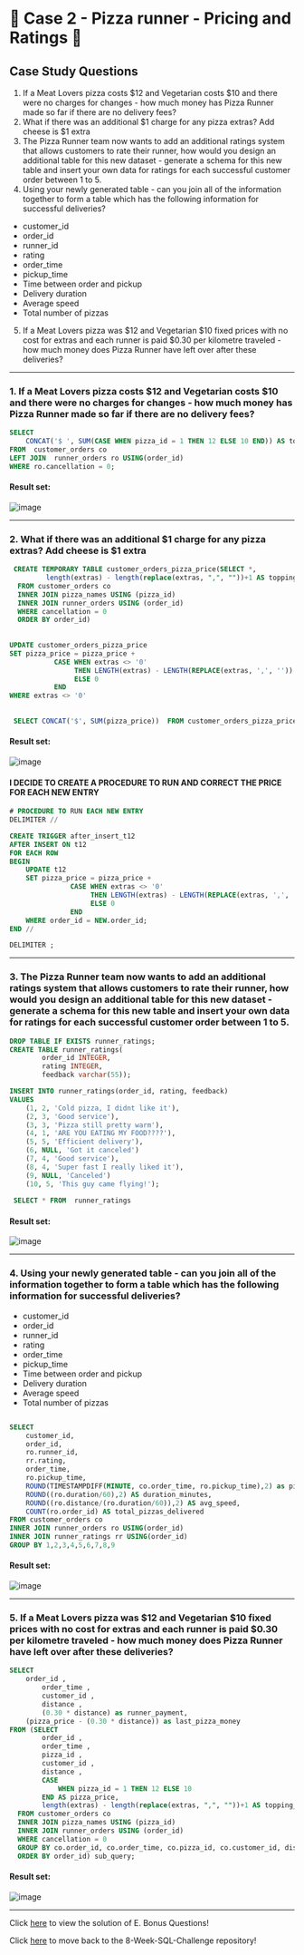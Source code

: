 # :pizza: Case 2 - Pizza runner - Pricing and Ratings :pizza:

## Case Study Questions

1. If a Meat Lovers pizza costs $12 and Vegetarian costs $10 and there were no charges for changes - how much money has Pizza Runner made so far if there are no delivery fees?
2. What if there was an additional $1 charge for any pizza extras? Add cheese is $1 extra
3. The Pizza Runner team now wants to add an additional ratings system that allows customers to rate their runner, how would you design an additional table for this new dataset - generate a schema for this new table and insert your own data for ratings for each successful customer order between 1 to 5.
4. Using your newly generated table - can you join all of the information together to form a table which has the following information for successful deliveries?
- customer_id
- order_id
- runner_id
- rating
- order_time
- pickup_time
- Time between order and pickup
- Delivery duration
- Average speed
- Total number of pizzas
5. If a Meat Lovers pizza was $12 and Vegetarian $10 fixed prices with no cost for extras and each runner is paid $0.30 per kilometre traveled - how much money does Pizza Runner have left over after these deliveries?

***

###  1. If a Meat Lovers pizza costs $12 and Vegetarian costs $10 and there were no charges for changes - how much money has Pizza Runner made so far if there are no delivery fees?

```sql
SELECT
	CONCAT('$ ', SUM(CASE WHEN pizza_id = 1 THEN 12 ELSE 10 END)) AS total_money_made_by_pizza_runner
FROM  customer_orders co
LEFT JOIN  runner_orders ro USING(order_id)
WHERE ro.cancellation = 0;
``` 
	
#### Result set:
![image](https://github.com/djalmajr07/SQL_CHALLENGE/assets/85264359/e6a02377-b975-4dbe-900c-ec2da1b750ea)

***

###  2. What if there was an additional $1 charge for any pizza extras? Add cheese is $1 extra

```sql
 CREATE TEMPORARY TABLE customer_orders_pizza_price(SELECT *,
		 length(extras) - length(replace(extras, ",", ""))+1 AS topping_count
  FROM customer_orders co
  INNER JOIN pizza_names USING (pizza_id)
  INNER JOIN runner_orders USING (order_id)
  WHERE cancellation = 0
  ORDER BY order_id) 
  
  
UPDATE customer_orders_pizza_price
SET pizza_price = pizza_price + 
           CASE WHEN extras <> '0' 
                THEN LENGTH(extras) - LENGTH(REPLACE(extras, ',', '')) + 1 
                ELSE 0 
           END
WHERE extras <> '0' 
 
 
 SELECT CONCAT('$', SUM(pizza_price))  FROM customer_orders_pizza_price 
``` 
	
#### Result set:
![image](https://github.com/djalmajr07/SQL_CHALLENGE/assets/85264359/2deff205-b39e-4402-bfa0-c6806b344b2f)


#### I DECIDE TO CREATE A PROCEDURE TO RUN AND CORRECT THE PRICE FOR EACH NEW ENTRY

```sql
# PROCEDURE TO RUN EACH NEW ENTRY 
DELIMITER //

CREATE TRIGGER after_insert_t12
AFTER INSERT ON t12
FOR EACH ROW
BEGIN
    UPDATE t12
    SET pizza_price = pizza_price + 
               CASE WHEN extras <> '0' 
                    THEN LENGTH(extras) - LENGTH(REPLACE(extras, ',', '')) + 1 
                    ELSE 0 
               END
    WHERE order_id = NEW.order_id;
END //

DELIMITER ;
```
***

###  3. The Pizza Runner team now wants to add an additional ratings system that allows customers to rate their runner, how would you design an additional table for this new dataset - generate a schema for this new table and insert your own data for ratings for each successful customer order between 1 to 5.

```sql
DROP TABLE IF EXISTS runner_ratings;
CREATE TABLE runner_ratings(
		order_id INTEGER,
		rating INTEGER,
		feedback varchar(55));

INSERT INTO runner_ratings(order_id, rating, feedback)
VALUES
    (1, 2, 'Cold pizza, I didnt like it'),
    (2, 3, 'Good service'),
    (3, 3, 'Pizza still pretty warm'),
    (4, 1, 'ARE YOU EATING MY FOOD????'),
    (5, 5, 'Efficient delivery'),
    (6, NULL, 'Got it canceled')
    (7, 4, 'Good service'),
    (8, 4, 'Super fast I really liked it'),
    (9, NULL, 'Canceled')
    (10, 5, 'This guy came flying!');
    
 SELECT * FROM  runner_ratings
``` 


	
#### Result set:
![image](https://github.com/djalmajr07/SQL_CHALLENGE/assets/85264359/3c3f0de4-6b96-416e-bf32-a534d9f501f7)




***

###  4. Using your newly generated table - can you join all of the information together to form a table which has the following information for successful deliveries?
- customer_id
- order_id
- runner_id
- rating
- order_time
- pickup_time
- Time between order and pickup
- Delivery duration
- Average speed
- Total number of pizzas

```sql

SELECT 
	customer_id,
	order_id,
	ro.runner_id,
	rr.rating,
	order_time,
	ro.pickup_time,
	ROUND(TIMESTAMPDIFF(MINUTE, co.order_time, ro.pickup_time),2) as pick_hd,
	ROUND((ro.duration/60),2) AS duration_minutes,
	ROUND((ro.distance/(ro.duration/60)),2) AS avg_speed,
	COUNT(ro.order_id) AS total_pizzas_delivered
FROM customer_orders co 
INNER JOIN runner_orders ro USING(order_id)
INNER JOIN runner_ratings rr USING(order_id)
GROUP BY 1,2,3,4,5,6,7,8,9 
``` 
	
#### Result set:
![image](https://github.com/djalmajr07/SQL_CHALLENGE/assets/85264359/1eb00840-baea-4fbe-aa89-09622b5544dc)

***

###  5. If a Meat Lovers pizza was $12 and Vegetarian $10 fixed prices with no cost for extras and each runner is paid $0.30 per kilometre traveled - how much money does Pizza Runner have left over after these deliveries?

```sql
SELECT  
	order_id ,
		order_time ,
		customer_id ,
		distance ,
		(0.30 * distance) as runner_payment,
	(pizza_price - (0.30 * distance)) as last_pizza_money
FROM (SELECT 
		order_id ,
		order_time ,
		pizza_id ,
		customer_id ,
		distance ,
		CASE
			WHEN pizza_id = 1 THEN 12 ELSE 10
		END AS pizza_price,
		length(extras) - length(replace(extras, ",", ""))+1 AS topping_count
  FROM customer_orders co
  INNER JOIN pizza_names USING (pizza_id)
  INNER JOIN runner_orders USING (order_id)
  WHERE cancellation = 0
  GROUP BY co.order_id, co.order_time, co.pizza_id, co.customer_id, distance, topping_count, pizza_price
  ORDER BY order_id) sub_query;
``` 
	
#### Result set:
![image](https://github.com/djalmajr07/SQL_CHALLENGE/assets/85264359/897e2b5f-7420-45cb-b9f9-fd98854b8f00)


***

Click [here](https://github.com/djalmajr07/SQL_CHALLENGE/blob/main/Case%202%20-%20Pizza%20Runner/E.%20Bonus%20Questions.md) to view the solution of E. Bonus Questions!

Click [here](https://github.com/djalmajr07/SQL_CHALLENGE/tree/main) to move back to the 8-Week-SQL-Challenge repository!


